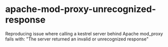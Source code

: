 # apache-mod-proxy-unrecognized-response
Reproducing issue where calling a kestrel server behind Apache mod_proxy fails with: "The server returned an invalid or unrecognized response"

